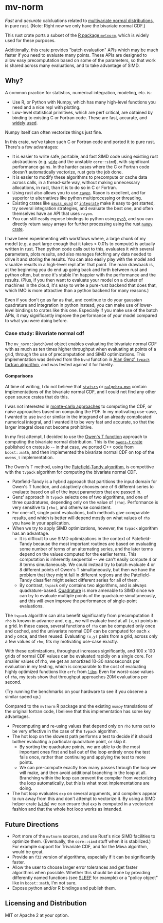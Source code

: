 # mv-norm

*Fast* and *accurate* calcluations related to [multivariate normal distributions](https://en.wikipedia.org/wiki/Multivariate_normal_distribution), in pure rust. (Note: Right now we only have the bivariate normal CDF.)

This rust crate ports a subset of the [R package `mvtnorm`](https://cran.r-project.org/web/packages/mvtnorm/mvtnorm.pdf), which is
widely used for these purposes.

Additionally, this crate provides "batch evaluation" APIs which may be much faster if you need to evaluate many points. These APIs are designed to allow easy precomputation based on some of the parameters, so that work is shared across many evaluations, and to take advantage of SIMD.

## Why?

A common practice for statistics, numerical integration, modeling, etc. is:

* Use R, or Python with Numpy, which has many high-level functions you need and a nice repl with plotting.
* Low-level statistical primitives, which are perf critical, are obtained by binding to existing C or Fortran code. These are fast, accurate, and [widely](https://cran.r-project.org/web/packages/mvtnorm/index.html) [used](https://github.com/SebastienMarmin/torch-mvnorm).

Numpy itself can often vectorize things just fine.

In this crate, we've taken such C or Fortran code and ported it to pure rust. There's a few advantages:

* It is easier to write safe, portable, and fast SIMD code using existing rust abstractions (e.g. [`wide`](https://crates.io/crates/wide) and the unstable `core::simd`), with significant performance gains. In the harder cases where the C or Fortran code doesn't automatically vectorize, rust gets the job done.
* It is easier to modify these algorithms to precompute or cache data across calls, in a thread-safe way, without making unnecessary allocations, in rust, than it is to do so in C or Fortran.
* Using rust also allows you to use [`rayon`](https://docs.rs/rayon/latest/rayon/). Rayon is excellent, and far superior to alternatives like python multiprocessing or threading.
* Existing crates like [`gauss_quad`](https://crates.io/crates/gauss-quad) or [`integrate`](https://crates.io/crates/integrate) make it easy to get started, try several integration strategies, and evaluate the best one, and often themselves have an API that uses `rayon`.
* You can still easily expose bindings to python using [`pyo3`](https://docs.rs/pyo3/latest/pyo3/), and you can directly return `numpy` arrays for further processing using the rust [`numpy` crate](https://docs.rs/numpy/latest/numpy/).

I have been experimenting with workflows where, a large chunk of my model (e.g. a part large enough that it takes > 0.01s to compute) is actually written in rust. Then python code calls out to this, evaluates it with several parameters, plots results, and also manages fetching any data needed to drive it and storing the results. You can also easily play with the model and visualize results in a high-level repl after that point. The main drawback is, at the beginning you do end up going back and forth between rust and python often, but once it's stable I'm happier with the performance and the results. (Plus, if you then want to evaluate your model on a cluster of machines in the cloud, it's easy to write a pure-rust backend that does that, which IMO is more attractive than a python backend for many reasons.)

Even if you don't go as far as that, and continue to do your gaussian quadrature and integration in python instead, you can make use of lower-level bindings to crates like this one. Especially if you make use of the batch APIs, it may significantly improve the performance of your model compared to what you were doing before.

### Case study: Bivariate normal cdf

The `mv_norm::BatchBvnd` object enables evaluating the bivariate normal CDF with as much as ten times higher
throughput when evaluating at points of a grid, through the use of precomputation and SIMD optimizations. This implementation was derived
from the `bvnd` function in [Alan Genz' `tvpack` fortran algorithm](https://github.com/cran/mvtnorm/blob/67d734c947eb10fbfa9d3431ba6a7d47241be58c/src/tvpack.f#L514), and was tested against it for fidelity.

#### Comparisons

At time of writing, I do not believe that [`statsrs`](https://crates.io/crates/statrs) or [`nalgebra-mvn`](https://crates.io/crates/nalgebra-mvn) contain implementations of the bivariate normal CDF,
and I could not find any other open source crates that do this.

I was not interested in [monte-carlo approaches](https://github.com/scipy/scipy/blob/6dbfa8c1463e33129cff2dabb01b67174a9bdf32/scipy/stats/_qmvnt.py#L146) to computing the CDF, or naive approaches based on computing the PDF.
In my motivating use-case, I wanted to use `bvnd` or similar in the integrand of an already complicated numerical integral,
and I wanted it to be very fast and accurate, so that the larger integral does not become prohibitive.

In my first attempt, I decided to use the [Owen's T function](https://en.wikipedia.org/wiki/Owen%27s_T_function) approach to computing the bivariate normal distribution.
This is the [`owens-t` crate](https://crates.io/crates/owens-t) published on crates.io -- in that case, we ported
C++ code from `boost::math`, and then implemented the bivariate normal CDF on top of the `owens_t` implementation.

The Owen's T method, using the [Patefield-Tandy algorithm](https://www.jstatsoft.org/article/view/v005i05), is competitive with the `tvpack` algorithm for computing the bivariate normal CDF.

* Patefield-Tandy is a hybrid approach that partitions the input domain for Owen's T function, and adaptively chooses one of 6 different series to evaluate based on all of the input parameters that are passed in.
* Genz' approach in `tvpack` selects one of two algorithms, and one of three quadratures, depending only on the value of `|rho|`. Performance is very sensitive to `|rho|`, and otherwise consistent.
* For one-off, single point evaluations, both methods give comparable results, and which is better will depend mostly on what values of `rho` you have in your application.
* When we try to apply SIMD optimizations, however, the `tvpack` algorithm has an advantage.
   * It is difficult to use SIMD optimizations in the context of Patefield-Tandy because the most important routines are based on evaluating some number of terms of an alternating series, and the later terms depend on the values computed for the earlier terms. This computation is inherently sequential -- we can't easily compute 4 or 8 terms simultaneously. We could instead try to batch evaluate 4 or 8 different points of Owen's T simultaneously, but then we have the problem that they might fall in different regions and the Patefield-Tandy classifier might select different series for all of them.
   * By contrast, `tvpack` only contains two algorithms, and is always quadrature-based. [Quadrature](https://en.wikipedia.org/wiki/Gaussian_quadrature) is more amenable to SIMD since we can try to evaluate multiple points of the quadrature simultaneously, and this will even improve the performance of single-point evaluations.

The `tvpack` algorithm can also benefit significantly from precomputation if `rho` is known in advance and, e.g., we will evaluate `bvnd` at all `(x,y)` points in a grid. In these cases, several functions of `rho` can be computed only once and cached, and the univariate normal CDF can be computed for each `x` and `y` once, and then reused. Evaluating `(x,y)` pairs from a grid, across only a few values of `rho`, fits my motivating use-case exactly.

With these optimizations, throughput increases significantly, and 100 x 100 grids of normal CDF values can be evaluated rapidly on a single core. For smaller values of rho, we get an amortized 10-30 nanoseconds per evaluation in my testing, which is comparable to the cost of evaluating highly optimized functions like `erfc` from [`libm`](https://crates.io/crates/libm). Even for worst-case values of `rho`, my tests show that throughput approaches 20M evaluations per second.

(Try running the benchmarks on your hardware to see if you observe a similar speed up.)

Compared to the `mvtnorm` R package and the existing `numpy` translations of the original fortran code, I believe that this implementation has some key advantages.

* Precomputing and re-using values that depend only on `rho` turns out to be very effective in the case of the `tvpack` algorithm.
* The hot loop on the slowest path performs a test to decide if it should bother evaluating a particular quadrature point, or skip it.
  * By sorting the quadrature points, we are able to do the most important ones first and bail out of the loop entirely once the test fails once, rather than continuing and applying the test to more points.
  * We can pre-compute exactly how many passes through the loop we will make, and then avoid additional branching in the loop at all. Branching within the loop can prevent the compiler from vectorizing the loop automatically, but this is what most implementations are doing.
* The hot loop evaluates `exp` on several arguments, and compilers appear to run away from this and don't attempt to vectorize it. By using a SIMD helper crate ([`wide`](https://crates.io/crates/wide)) we can ensure that `exp` is computed in a vectorized fashion and that the whole hot loop works as intended.

## Future Directions

* Port more of the `mvtnorm` sources, and use Rust's nice SIMD facilities to optimize them. (Eventually, the `core::simd` stuff when it is stabilized.) For example support for Trivariate CDF, and for the Miwa algorithm, would be great.
* Provide an `f32` version of algorithms, especially if it can be significantly faster.
* Allow the user to choose larger error tolerances and get faster algorithms when possible.
  Whether this should be done by providing differently named functions (see [SLEEF](https://docs.rs/sleef/latest/sleef/f64x/index.html) for example) or a "policy object" like in `boost::math`, I'm not sure.
* Expose python and/or R bindings and publish them.

## Licensing and Distribution

MIT or Apache 2 at your option.
